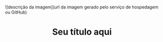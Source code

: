 ![descrição da imagem](url da imagem gerado pelo serviço de hospedagem ou GitHub)

<h1 align="center"> Seu título aqui </h1>
